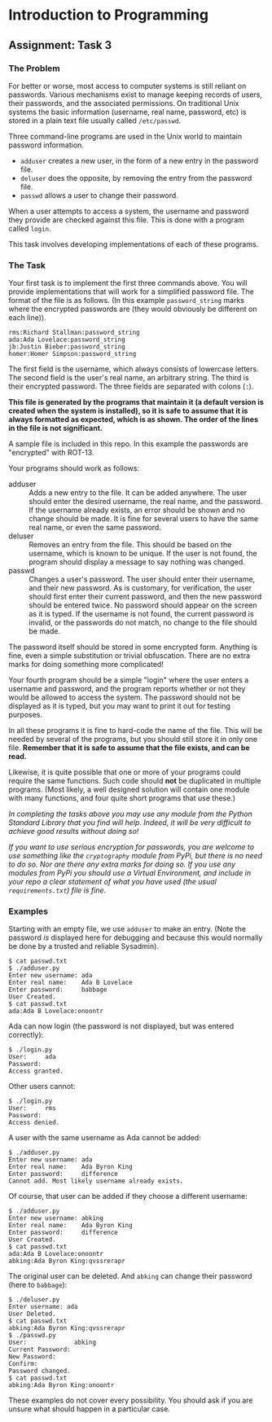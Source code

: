 # Introduction to Programming

## Assignment: Task 3

### The Problem

For better or worse, most access to computer systems is still reliant on passwords. Various mechanisms exist to manage keeping records of users, their passwords, and the associated permissions. On traditional Unix systems the basic information (username, real name, password, etc) is stored in a plain text file usually  called ``/etc/passwd``. 

Three command-line programs are used in the Unix world to maintain password information.

* ``adduser`` creates a new user, in the form of a new entry in the password file.
* ``deluser`` does the opposite, by removing the entry from the password file.
* ``passwd`` allows a user to change their password.

When a user attempts to access a system, the username and password they provide are checked against this file. This is done with a program called ``login``.

This task involves developing implementations of each of these programs.

### The Task

Your first task is to implement the first three commands above. You will provide implementations that will work for a simplified password file. The format of the file is as follows. (In this example ``password_string`` marks where the encrypted passwords are (they would obviously be different on each line)).

```text
rms:Richard Stallman:password_string
ada:Ada Lovelace:password_string
jb:Justin Bieber:password_string
homer:Homer Simpson:password_string
```

The first field is the username, which always consists of lowercase letters. The second field is the user's real name, an arbitrary string. The third is their encrypted password. The three fields are separated with colons (``:``).

**This file is generated by the programs that maintain it (a default version is created when the system is installed), so it is safe to assume that it is always formatted as expected, which is as shown. The order of the lines in the file is not significant.**

A sample file is included in this repo. In this example the passwords are "encrypted" with ROT-13.

Your programs should work as follows:

<dl>
<dt>adduser</dt>
<dd>Adds a new entry to the file. It can be added anywhere. The user should enter the desired username, the real name, and the password. If the username already exists, an error should be shown and no change should be made. It is fine for several users to have the same real name, or even the same password.</dd>

<dt>deluser</dt>
<dd>Removes an entry from the file. This should be based on the username, which is known to be unique. If the user is not found, the program should display a message to say nothing was changed.</dd>

<dt>passwd</dt>
<dd>Changes a user's password. The user should enter their username, and their new password. As is customary, for verification, the user should first enter their current password, and then the new password should be entered twice. No password should appear on the screen as it is typed. If the username is not found, the current password is invalid, or the passwords do not match, no change to the file should be made.</dd>
</dl>

The password itself should be stored in some encrypted form. Anything is fine, even a simple substitution or trivial obfuscation. There are no extra marks for doing something more complicated!

Your fourth program should be a simple "login" where the user enters a username and password, and the program reports whether or not they would be allowed to access the system. The password should not be displayed as it is typed, but you may want to print it out for testing purposes.

In all these programs it is fine to hard-code the name of the file. This will be needed by several of the programs, but you should still store it in only one file. **Remember that it is safe to assume that the file exists, and can be read.**

Likewise, it is quite possible that one or more of your programs could require the same functions. Such code should **not** be duplicated in multiple programs. (Most likely, a well designed solution will contain one module with many functions, and four quite short programs that use these.)

*In completing the tasks above you may use any module from the Python Standard Library that you find will help. Indeed, it will be very difficult to achieve good results without doing so!*

*If you want to use serious encryption for passwords, you are welcome to use something like the ``cryptography`` module from PyPi, but there is no need to do so. Nor are there any extra marks for doing so. If you use any modules from PyPi you should use a Virtual Environment, and include in your repo a clear statement of what you have used (the usual ``requirements.txt``) file is fine.*

### Examples

Starting with an empty file, we use ``adduser`` to make an entry. (Note the password *is* displayed here for debugging and because this would normally be done by a trusted and reliable Sysadmin).

```text
$ cat passwd.txt
$ ./adduser.py
Enter new username: ada
Enter real name:    Ada B Lovelace
Enter password:     babbage
User Created.
$ cat passwd.txt
ada:Ada B Lovelace:onoontr

```

Ada can now login (the password is not displayed, but was entered correctly):

```text
$ ./login.py
User:     ada
Password: 
Access granted.
```

Other users cannot:

```text
$ ./login.py
User:     rms
Password: 
Access denied.

```

A user with the same username as Ada cannot be added:

```text
$ ./adduser.py
Enter new username: ada
Enter real name:    Ada Byron King
Enter password:     difference
Cannot add. Most likely username already exists.
```

Of course, that user can be added if they choose a different username:

```text
$ ./adduser.py
Enter new username: abking
Enter real name:    Ada Byron King
Enter password:     difference
User Created.
$ cat passwd.txt
ada:Ada B Lovelace:onoontr
abking:Ada Byron King:qvssrerapr
```

The original user can be deleted. And ``abking`` can change their password (here to ``babbage``):

```text
$ ./deluser.py
Enter username: ada
User Deleted.
$ cat passwd.txt
abking:Ada Byron King:qvssrerapr
$ ./passwd.py
User:             abking
Current Password: 
New Password: 
Confirm:      
Password changed.
$ cat passwd.txt
abking:Ada Byron King:onoontr

```

These examples do not cover every possibility. You should ask if you are unsure what should happen in a particular case.
